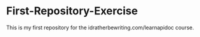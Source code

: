# First-Repository-Exercise
This is my first repository for the idratherbewriting.com/learnapidoc course.
